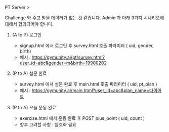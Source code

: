 PT Server >

Challenge 와 주고 받을 데이터가 없는 것 같습니다.
Admin 과 아래 3가지 시나리오에 대해서 합의되어야 합니다.

1. (A to P) 로그인 

   - signup.html 에서 로그인 후 survey.html 호출 파라미터 ( uid, gender, birth)
   - 예시 : https://gymunity.ai/pt/survey.html?user_id=abc&gender=m&birth=19900202

2. (P to A) 설문 완료 

   - survey.html 에서 설문 완료 후 main.html 호출 파라미터 ( uid, pt_plan )
   - 예시 : https://gymunity.ai/main.html?user_id=abc&plan_name=다이어트

3. (P to A) 오늘 운동 완료 
   - exercise.html 에서 운동 완료 후 POST plus_point ( uid, count )
   - 향후 고려할 사항 : 암호화 필요

